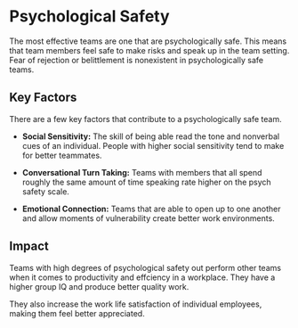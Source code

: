 # Psychological Safety

The most effective teams are one that are psychologically safe. This means that team members feel safe to make risks and speak up in the team setting. Fear of rejection or belittlement is nonexistent in psychologically safe teams.

## Key Factors

There are a few key factors that contribute to a psychologically safe team.

+ **Social Sensitivity:** The skill of being able read the tone and nonverbal cues of an individual. People with higher social sensitivity tend to make for better teammates.

+ **Conversational Turn Taking:** Teams with members that all spend roughly the same amount of time speaking rate higher on the psych safety scale.

+ **Emotional Connection:** Teams that are able to open up to one another and allow moments of vulnerability create better work environments.

## Impact

Teams with high degrees of psychological safety out perform other teams when it comes to productivity and effciency in a workplace. They have a higher group IQ and produce better quality work.

They also increase the work life satisfaction of individual employees, making them feel better appreciated.
